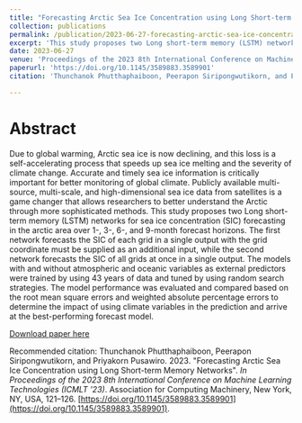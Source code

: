 ```yaml
---
title: "Forecasting Arctic Sea Ice Concentration using Long Short-term Memory Networks"
collection: publications
permalink: /publication/2023-06-27-forecasting-arctic-sea-ice-concentration-icmlt2023
excerpt: 'This study proposes two Long short-term memory (LSTM) networks for sea ice concentration (SIC) forecasting in the arctic area over 1-, 3-, 6-, and 9-month forecast horizons. The first network forecasts the SIC of each grid in a single output with the grid coordinate must be supplied as an additional input, while the second network forecasts the SIC of all grids at once in a single output.'
date: 2023-06-27
venue: 'Proceedings of the 2023 8th International Conference on Machine Learning Technologies (ICMLT 2023)'
paperurl: 'https://doi.org/10.1145/3589883.3589901'
citation: 'Thunchanok Phutthaphaiboon, Peerapon Siripongwutikorn, and Priyakorn Pusawiro. 2023. Forecasting Arctic Sea Ice Concentration using Long Short-term Memory Networks. In Proceedings of the 2023 8th International Conference on Machine Learning Technologies (ICMLT 2023). Association for Computing Machinery, New York, NY, USA, 121–126.'

---
```


Abstract
======
Due to global warming, Arctic sea ice is now declining, and this loss is a self-accelerating process that speeds up sea ice melting and the severity of climate change. Accurate and timely sea ice information is critically important for better monitoring of global climate. Publicly available multi-source, multi-scale, and high-dimensional sea ice data from satellites is a game changer that allows researchers to better understand the Arctic through more sophisticated methods. This study proposes two Long short-term memory (LSTM) networks for sea ice concentration (SIC) forecasting in the arctic area over 1-, 3-, 6-, and 9-month forecast horizons. The first network forecasts the SIC of each grid in a single output with the grid coordinate must be supplied as an additional input, while the second network forecasts the SIC of all grids at once in a single output. The models with and without atmospheric and oceanic variables as external predictors were trained by using 43 years of data and tuned by using random search strategies. The model performance was evaluated and compared based on the root mean square errors and weighted absolute percentage errors to determine the impact of using climate variables in the prediction and arrive at the best-performing forecast model.

[Download paper here](https://doi.org/10.1145/3589883.3589901)

Recommended citation: Thunchanok Phutthaphaiboon, Peerapon Siripongwutikorn, and Priyakorn Pusawiro. 2023. &quot;Forecasting Arctic Sea Ice Concentration using Long Short-term Memory Networks&quot;. <i>In Proceedings of the 2023 8th International Conference on Machine Learning Technologies (ICMLT '23)</i>. Association for Computing Machinery, New York, NY, USA, 121–126. [https://doi.org/10.1145/3589883.3589901](https://doi.org/10.1145/3589883.3589901).
